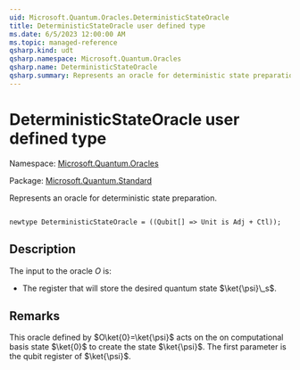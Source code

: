 ```yaml
---
uid: Microsoft.Quantum.Oracles.DeterministicStateOracle
title: DeterministicStateOracle user defined type
ms.date: 6/5/2023 12:00:00 AM
ms.topic: managed-reference
qsharp.kind: udt
qsharp.namespace: Microsoft.Quantum.Oracles
qsharp.name: DeterministicStateOracle
qsharp.summary: Represents an oracle for deterministic state preparation.
---
```


# DeterministicStateOracle user defined type

Namespace: [Microsoft.Quantum.Oracles](xref:Microsoft.Quantum.Oracles)

Package: [Microsoft.Quantum.Standard](https://nuget.org/packages/Microsoft.Quantum.Standard)


Represents an oracle for deterministic state preparation.

```qsharp

newtype DeterministicStateOracle = ((Qubit[] => Unit is Adj + Ctl));
```



## Description

The input to the oracle $O$ is:- The register that will store the desired quantum state $\ket{\psi}\_s$.

## Remarks

This oracle defined by $O\ket{0}=\ket{\psi}$ acts on the on computational basis state $\ket{0}$ to create the state $\ket{\psi}$.The first parameter is the qubit register of $\ket{\psi}$.